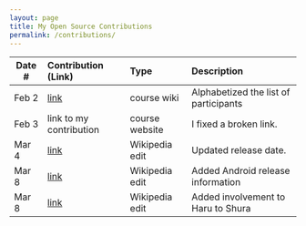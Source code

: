 ```yaml
---
layout: page
title: My Open Source Contributions
permalink: /contributions/
---
```


<!--
Type of the contribution should be "Wikipedia edit", "OpenStreet Map feature", "Documentation", "Course website", "Blog",
"Browser Add-on", etc.

The description should include a brief summary of what you did.

The link should bring us to a public page that shows your contribution. 

Replace the first row with your own contribution. 

-->





| Date #       | Contribution (Link)  | Type  | Description |
|---|:---|:---|:---|
| Feb 2   | [link](https://github.com/ossd-sp22/wiki/wiki/OSSD-Participants)  | course wiki |   Alphabetized the list of participants    |
| Feb 3   | link to my contribution    | course website    |   I fixed a broken link.    |
| Mar 4 |[link](https://en.wikipedia.org/w/index.php?title=List_of_Naughty_Dog_video_games&oldid=1075115439)| Wikipedia edit | Updated release date. |
| Mar 8 |[link](https://en.wikipedia.org/w/index.php?title=Kero_Blaster&oldid=1075955258)| Wikipedia edit | Added Android release information |
| Mar 8 |[link](https://en.wikipedia.org/w/index.php?title=Daisuke_Amaya&oldid=1075959795)| Wikipedia edit | Added involvement to Haru to Shura |